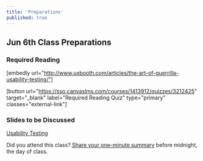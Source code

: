 ```yaml
---
title: 'Preparations'
published: true
---
```


## Jun 6th Class Preparations

### Required Reading
[embedly url="http://www.uxbooth.com/articles/the-art-of-guerrilla-usability-testing/"]

[button url="https://sso.canvaslms.com/courses/1413912/quizzes/3212425" target="_blank" label="Required Reading Quiz" type="primary" classes="external-link"] 

### Slides to be Discussed
[Usability Testing](../../presentations/module-05?target=_blank)

Did you attend this class? [Share your one-minute summary](https://sso.canvaslms.com/courses/1413912/assignments/9519522) before midnight, the day of class.
